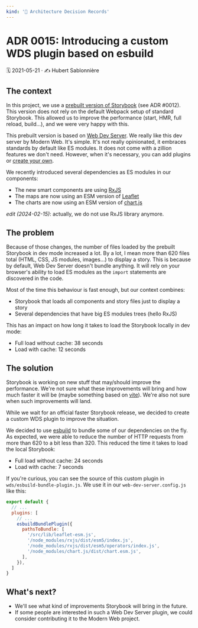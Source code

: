 ```yaml
---
kind: '📌 Architecture Decision Records'
---
```


# ADR 0015: Introducing a custom WDS plugin based on esbuild

🗓️ 2021-05-21 · ✍️ Hubert Sablonnière

## The context

In this project, we use a [prebuilt version of Storybook](https://modern-web.dev/guides/dev-server/storybook/) (see ADR #0012).
This version does not rely on the default Webpack setup of standard Storybook.
This allowed us to improve the performance (start, HMR, full reload, build...), and we were very happy with this.

This prebuilt version is based on [Web Dev Server](https://modern-web.dev/docs/dev-server/overview/).
We really like this dev server by Modern Web.
It's simple.
It's not really opinionated, it embraces standards by default like ES modules.
It does not come with a zillion features we don't need.
However, when it's necessary, you can add plugins or [create your own](https://modern-web.dev/docs/dev-server/writing-plugins/overview/).

We recently introduced several dependencies as ES modules in our components:

* The new smart components are using [RxJS](https://rxjs.dev/)
* The maps are now using an ESM version of [Leaflet](https://leafletjs.com/)
* The charts are now using an ESM version of [chart.js](chartjs.org/)

_edit (2024-02-15)_: actually, we do not use RxJS library anymore.

## The problem

Because of those changes, the number of files loaded by the prebuilt Storybook in dev mode increased a lot.
By a lot, I mean more than 620 files total (HTML, CSS, JS modules, images...) to display a story.
This is because by default, Web Dev Server doesn't bundle anything.
It will rely on your browser's ability to load ES modules as the `import` statements are discovered in the code.

Most of the time this behaviour is fast enough, but our context combines:

* Storybook that loads all components and story files just to display a story
* Several dependencies that have big ES modules trees (hello RxJS)

This has an impact on how long it takes to load the Storybook locally in dev mode:

* Full load without cache: 38 seconds
* Load with cache: 12 seconds

## The solution

Storybook is working on new stuff that may/should improve the performance.
We're not sure what these improvements will bring and how much faster it will be (maybe something based on [vite](https://vitejs.dev)).
We're also not sure when such improvements will land.

While we wait for an official faster Storybook release, we decided to create a custom WDS plugin to improve the situation.

We decided to use [esbuild](https://esbuild.github.io/) to bundle some of our dependencies on the fly.
As expected, we were able to reduce the number of HTTP requests from more than 620 to a bit less than 320.
This reduced the time it takes to load the local Storybook:

* Full load without cache: 24 seconds
* Load with cache: 7 seconds

If you're curious, you can see the source of this custom plugin in `wds/esbuild-bundle-plugin.js`.
We use it in our `web-dev-server.config.js` like this:

```js
export default {
  // ...
  plugins: [
    // ...
    esbuildBundlePlugin({
      pathsToBundle: [
        '/src/lib/leaflet-esm.js',
        '/node_modules/rxjs/dist/esm5/index.js',
        '/node_modules/rxjs/dist/esm5/operators/index.js',
        '/node_modules/chart.js/dist/chart.esm.js',
      ],
    }),
  ]
}
```

## What's next?

* We'll see what kind of improvements Storybook will bring in the future.
* If some people are interested in such a Web Dev Server plugin, we could consider contributing it to the Modern Web project.
